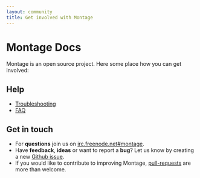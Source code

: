 ```yaml
---
layout: community
title: Get involved with Montage
---
```


# Montage Docs
Montage is an open source project. Here some place how you can get involved:

## Help
* [Troubleshooting](Troubleshooting.html)
* [FAQ](FAQ.html)

## Get in touch
* For __questions__ join us on [irc.freenode.net#montage](http://webchat.freenode.net/?channels=montage).
* Have __feedback__, __ideas__ or want to report a __bug__? Let us know by creating a new [Github issue](https://github.com/montagejs/montage/issues).
* If you would like to contribute to improving Montage, [pull-requests](https://github.com/montagejs/montage/pulls) are more than welcome.